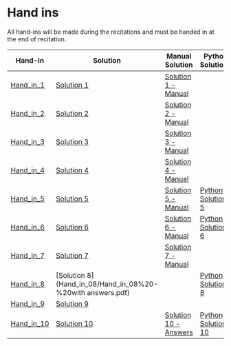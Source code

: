 # Hand ins

All hand-ins will be made during the recitations and must be handed in at the end of recitation.

| Hand-in          | Solution        | Manual Solution         | Python Solutions            |
|------------------|-----------------|-------------------------|-----------------------------|
| [Hand_in_1](Hand_in_01/MSE_Hand_in_1.pdf)    | [Solution 1](Hand_in_01/MSE_Hand_in_1-%20solution.pdf)  | [Solution 1 - Manual](Hand_in_01/Løsning_Aflevering1.pdf) |  |
| [Hand_in_2](Hand_in_02/MSE_Hand_in_2.pdf)    | [Solution 2](Hand_in_02/MSE_Hand_in_2_solutions.pdf)  | [Solution 2 - Manual](Hand_in_02/Løsning_aflevering2.pdf) |  |
| [Hand_in_3](Hand_in_03/Hand_in_03.pdf)    | [Solution 3](Hand_in_03/Hand_in_03_solution.pdf)  | [Solution 3 - Manual](Hand_in_03/Løsning_aflevering3.pdf) |  |
| [Hand_in_4](Hand_in_04/Hand_in_4.pdf)    | [Solution 4](Hand_in_04/hand_in_4_sol.pdf)  | [Solution 4 - Manual](Hand_in_04/Aflevering4_loesning.pdf) |  |
| [Hand_in_5](Hand_in_05/Hand_in_5.pdf)    | [Solution 5](Hand_in_05/Hand_in_5_sol.pdf)  | [Solution 5 - Manual](Hand_in_05/Afleveringmansol.pdf) | [Python Solution 5](https://github.com/RBrooksDK/MSE1/blob/main/Hand_ins/Hand_in_05/hand_in_5_py_sol.ipynb) |
| [Hand_in_6](Hand_in_06/Hand_in_6.pdf)    | [Solution 6](Hand_in_06/hand_in_6_sol.pdf)  | [Solution 6 - Manual](Hand_in_06/Aflevering6_loesning.pdf) | [Python Solution 6](https://github.com/RBrooksDK/MSE1/blob/main/Hand_ins/Hand_in_06/hand_in_06_py_sol.ipynb)       |
| [Hand_in_7](Hand_in_07/Hand_in_7.pdf)    | [Solution 7](Hand_in_07/hand_in_7_sol.pdf)  | [Solution 7 - Manual](Hand_in_07/Aflevering7_loesning.pdf) |        |
| [Hand_in_8](Hand_in_08/Hand_in_08.pdf)    | [Solution 8](Hand_in_08/Hand_in_08%20-%20with answers.pdf)  |  | [Python Solution 8](https://github.com/RBrooksDK/MSE1/blob/main/Hand_ins/Hand_in_08/Hand_in_8_solution.ipynb)       |
| [Hand_in_9](Hand_in_09/Hand_in_09.pdf)    | [Solution 9](Hand_in_09/Hand_in_09_with_answers.pdf)  | |    |
| [Hand_in_10](Hand_in_10/hand_in_10.pdf)   | [Solution 10](Hand_in_10/hand_in_10_sol.pdf) | [Solution 10 - Answers](Hand_in_10/hand_in_10_ans.pdf)| [Python Solution 10]()      |

